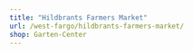 ```yaml
---
title: "Hildbrants Farmers Market"
url: /west-fargo/hildbrants-farmers-market/
shop: Garten-Center
---
```

